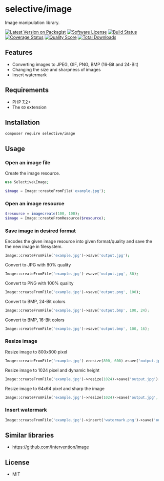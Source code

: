 # selective/image

Image manipulation library.

[![Latest Version on Packagist](https://img.shields.io/github/release/selective-php/image.svg)](https://packagist.org/packages/selective/image)
[![Software License](https://img.shields.io/badge/license-MIT-brightgreen.svg)](LICENSE.md)
[![Build Status](https://travis-ci.org/selective-php/image.svg?branch=master)](https://travis-ci.org/selective-php/image)
[![Coverage Status](https://scrutinizer-ci.com/g/selective-php/image/badges/coverage.png?b=master)](https://scrutinizer-ci.com/g/selective-php/image/code-structure)
[![Quality Score](https://scrutinizer-ci.com/g/selective-php/image/badges/quality-score.png?b=master)](https://scrutinizer-ci.com/g/selective-php/image/?branch=master)
[![Total Downloads](https://img.shields.io/packagist/dt/selective/image.svg)](https://packagist.org/packages/selective/image/stats)


## Features

* Converting images to JPEG, GIF, PNG, BMP (16-Bit and 24-Bit)
* Changing the size and sharpness of images
* Insert watermark

## Requirements

* PHP 7.2+
* The `GD` extension

## Installation

```
composer require selective/image
```

## Usage

### Open an image file

Create the image resource.

```php
use Selective\Image;

$image = Image::createFromFile('example.jpg');
```

### Open an image resource

```php
$resource = imagecreate(100, 100);
$image = Image::createFromResource($resource);
```

### Save image in desired format

Encodes the given image resource into given format/quality 
and save the the new image in filesystem.

```php
Image::createFromFile('example.jpg')->save('output.jpg');
```

Convert to JPG with 80% quality 

```php
Image::createFromFile('example.jpg')->save('output.jpg', 80);
```

Convert to PNG with 100% quality 

```php
Image::createFromFile('example.jpg')->save('output.png', 100);
```

Convert to BMP, 24-Bit colors

```php
Image::createFromFile('example.jpg')->save('output.bmp', 100, 24);
```

Convert to BMP, 16-Bit colors

```php
Image::createFromFile('example.jpg')->save('output.bmp', 100, 16);
```

### Resize image

Resize image to 800x600 pixel

```php
Image::createFromFile('example.jpg')->resize(800, 600)->save('output.jpg');
```

Resize image to 1024 pixel and dynamic height

```php
Image::createFromFile('example.jpg')->resize(1024)->save('output.jpg');
```

Resize image to 64x64 pixel and sharp the image

```php
Image::createFromFile('example.jpg')->resize(1024)->save('output.jpg', 64, 64, true);
```

### Insert watermark

```php
Image::createFromFile('example.jpg')->insert('watermark.png')->save('output.jpg');
```

## Similar libraries

* https://github.com/Intervention/image

## License

* MIT